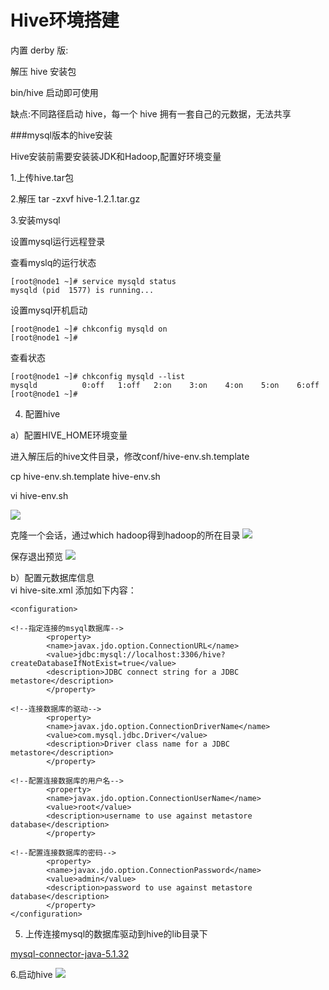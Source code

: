 # Hive环境搭建

内置 derby 版:
解压 hive 安装包bin/hive 启动即可使用缺点:不同路径启动 hive，每一个 hive 拥有一套自己的元数据，无法共享


###mysql版本的hive安装

Hive安装前需要安装装JDK和Hadoop,配置好环境变量

1.上传hive.tar包

2.解压  tar -zxvf hive-1.2.1.tar.gz 


3.安装mysql

设置mysql运行远程登录


查看myslq的运行状态

```
[root@node1 ~]# service mysqld status
mysqld (pid  1577) is running...
```

设置mysql开机启动

```
[root@node1 ~]# chkconfig mysqld on
[root@node1 ~]# 
```

查看状态

```
[root@node1 ~]# chkconfig mysqld --list
mysqld          0:off   1:off   2:on    3:on    4:on    5:on    6:off
[root@node1 ~]# 
```
4. 配置hive

 a）配置HIVE_HOME环境变量 

进入解压后的hive文件目录，修改conf/hive-env.sh.template

cp hive-env.sh.template hive-env.sh

vi hive-env.sh

![](http://p2ehgqigv.bkt.clouddn.com/18-2-26/67936958.jpg)

克隆一个会话，通过which hadoop得到hadoop的所在目录
![](http://p2ehgqigv.bkt.clouddn.com/18-2-26/80228758.jpg)

保存退出预览
![](http://p2ehgqigv.bkt.clouddn.com/18-2-26/57120596.jpg)


b）配置元数据库信息  
		vi  hive-site.xml 
		添加如下内容：

```
<configuration>

<!--指定连接的msyql数据库-->
		<property>
		<name>javax.jdo.option.ConnectionURL</name>
		<value>jdbc:mysql://localhost:3306/hive?createDatabaseIfNotExist=true</value>
		<description>JDBC connect string for a JDBC metastore</description>
		</property>

<!--连接数据库的驱动-->
		<property>
		<name>javax.jdo.option.ConnectionDriverName</name>
		<value>com.mysql.jdbc.Driver</value>
		<description>Driver class name for a JDBC metastore</description>
		</property>

<!--配置连接数据库的用户名-->
		<property>
		<name>javax.jdo.option.ConnectionUserName</name>
		<value>root</value>
		<description>username to use against metastore database</description>
		</property>

<!--配置连接数据库的密码-->
		<property>
		<name>javax.jdo.option.ConnectionPassword</name>
		<value>admin</value>
		<description>password to use against metastore database</description>
		</property>
</configuration>
```
5. 上传连接mysql的数据库驱动到hive的lib目录下

[mysql-connector-java-5.1.32](https://pan.baidu.com/s/1bqkqDMR)


6.启动hive 
![](http://p2ehgqigv.bkt.clouddn.com/18-2-26/37739856.jpg)

<!--
create time: 2018-02-26 14:48:39
Author: Alfred

This file is created by Marboo<http://marboo.io> template file $MARBOO_HOME/.media/starts/default.md
本文件由 Marboo<http://marboo.io> 模板文件 $MARBOO_HOME/.media/starts/default.md 创建
-->

